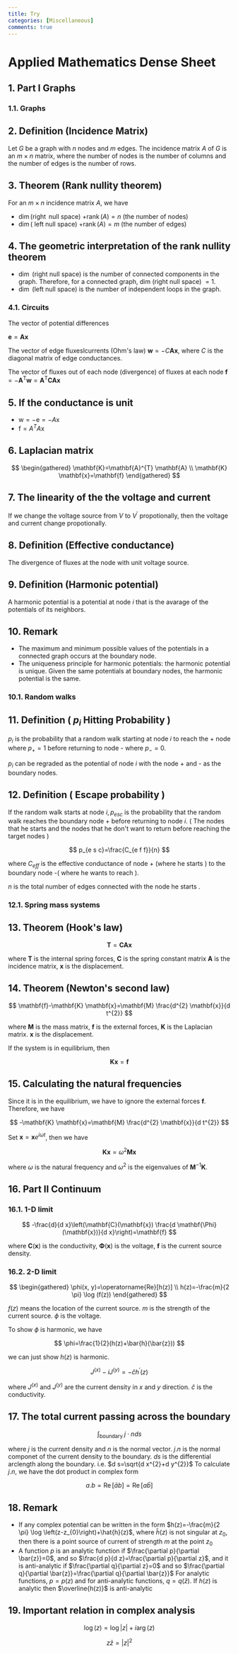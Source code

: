 ```yaml
---
title: Try
categories: [Miscellaneous]
comments: true
---
```


# Applied Mathematics Dense Sheet 

## 1. Part I Graphs

### 1.1. Graphs

## 2. Definition (Incidence Matrix)

Let $G$ be a graph with $n$ nodes and $m$ edges. The incidence matrix $A$ of $G$ is an $m \times n$ matrix, where the number of nodes is the number of columns and the number of edges is the number of rows.

## 3. Theorem (Rank nullity theorem)

For an $m \times n$ incidence matrix $A$, we have

- $\operatorname{dim}(\operatorname{right}$ null space) $+\operatorname{rank}(A)=n$ (the number of nodes)
- $\operatorname{dim}($ left null space) $+\operatorname{rank}(A)=m$ (the number of edges)


## 4. The geometric interpretation of the rank nullity theorem

- $\operatorname{dim}$ (right null space) is the number of connected components in the graph. Therefore, for a connected graph, dim (right null space) $=1$.
- $\operatorname{dim}$ (left null space) is the number of independent loops in the graph.


### 4.1. Circuits

The vector of potential differences

$\mathbf{e}=\mathbf{A x}$

The vector of edge fluxeslcurrents (Ohm's law) $\mathbf{w}=-C \mathbf{A} \mathbf{x}$, where $C$ is the diagonal matrix of edge conductances.

The vector of fluxes out of each node (divergence) of fluxes at each node $\mathbf{f}=-\mathbf{A}^{\mathrm{T}} \mathbf{w}=\mathbf{A}^{\mathrm{T}} \mathbf{C A \mathbf { x }}$

## 5. If the conductance is unit

- $\mathrm{w}=-\mathrm{e}=-A \mathrm{x}$
- $\mathrm{f}=A^{T} A \mathrm{x}$


## 6. Laplacian matrix

$$
\begin{gathered}
\mathbf{K}=\mathbf{A}^{T} \mathbf{A} \\
\mathbf{K} \mathbf{x}=\mathbf{f}
\end{gathered}
$$

## 7. The linearity of the the voltage and current

If we change the voltage source from $V$ to $V^{\prime}$ propotionally, then the voltage and current change propotionally.

## 8. Definition (Effective conductance)

The divergence of fluxes at the node with unit voltage source.

## 9. Definition (Harmonic potential)

A harmonic potential is a potential at node $i$ that is the avarage of the potentials of its neighbors.

## 10. Remark

- The maximum and minimum possible values of the potentials in a connected graph occurs at the boundary node.
- The uniqueness principle for harmonic potentials: the harmonic potential is unique. Given the same potentials at boundary nodes, the harmonic potential is the same.


### 10.1. Random walks

## 11. Definition ( $p_{i}$ Hitting Probability )

$p_{i}$ is the probability that a random walk starting at node $i$ to reach the + node where $p_{+}=1$ before returning to node - where $p_{-}=0$.

$p_{i}$ can be regraded as the potential of node $i$ with the node + and - as the boundary nodes.

## 12. Definition ( Escape probability )

If the random walk starts at node $i, p_{e s c}$ is the probability that the random walk reaches the boundary node + before returning to node $i$. ( The nodes that he starts and the nodes that he don't want to return before reaching the target nodes )

$$
p_{e s c}=\frac{C_{e f f}}{n}
$$

where $C_{e f f}$ is the effective conductance of node + (where he starts ) to the boundary node -( where he wants to reach ).

$n$ is the total number of edges connected with the node he starts .

### 12.1. Spring mass systems

## 13. Theorem (Hook's law)

$$
\mathbf{T}=\mathbf{C A x}
$$

where $\mathbf{T}$ is the internal spring forces, $\mathbf{C}$ is the spring constant matrix $\mathbf{A}$ is the incidence matrix, $\mathbf{x}$ is the displacement.

## 14. Theorem (Newton's second law)

$$
\mathbf{f}-\mathbf{K} \mathbf{x}=\mathbf{M} \frac{d^{2} \mathbf{x}}{d t^{2}}
$$

where $\mathbf{M}$ is the mass matrix, $\mathbf{f}$ is the external forces, $\mathbf{K}$ is the Laplacian matrix. $\mathbf{x}$ is the displacement.

If the system is in equilibrium, then

$$
\mathbf{K} \mathbf{x}=\mathbf{f}
$$

## 15. Calculating the natural frequencies

Since it is in the equilibrium, we have to ignore the external forces $\mathbf{f}$. Therefore, we have

$$
-\mathbf{K} \mathbf{x}=\mathbf{M} \frac{d^{2} \mathbf{x}}{d t^{2}}
$$

Set $\mathbf{x}=\mathbf{x} e^{i \omega t}$, then we have

$$
\mathbf{K} \mathbf{x}=\omega^{2} \mathbf{M} \mathbf{x}
$$

where $\omega$ is the natural frequency and $\omega^{2}$ is the eigenvalues of $\mathbf{M}^{-1} \mathbf{K}$.

## 16. Part II Continuum

### 16.1. 1-D limit

$$
-\frac{d}{d x}\left(\mathbf{C}(\mathbf{x}) \frac{d \mathbf{\Phi}(\mathbf{x})}{d x}\right)=\mathbf{f}
$$

where $\mathbf{C}(\mathbf{x})$ is the conductivity, $\mathbf{\Phi}(\mathbf{x})$ is the voltage, $\mathbf{f}$ is the current source density.

### 16.2. 2-D limit

$$
\begin{gathered}
\phi(x, y)=\operatorname{Re}[h(z)] \\
h(z)=-\frac{m}{2 \pi} \log (f(z))
\end{gathered}
$$

$f(z)$ means the location of the current source. $m$ is the strength of the current source. $\phi$ is the voltage.

To show $\phi$ is harmonic, we have

$$
\phi=\frac{1}{2}(h(z)+\bar{h}(\bar{z}))
$$

we can just show $h(z)$ is harmonic.

$$
J^{(x)}-i J^{(y)}=-\hat{c} h^{\prime}(z)
$$

where $J^{(x)}$ and $J^{(y)}$ are the current density in $x$ and $y$ direction. $\hat{c}$ is the conductivity.

## 17. The total current passing across the boundary

$$
\int_{\text {boundary }} j \cdot n d s
$$

where $j$ is the current density and $n$ is the normal vector. $j . n$ is the normal componet of the current density to the boundary. $d s$ is the differential arclength along the boundary. i.e. $d s=\sqrt{d x^{2}+d y^{2}}$ To calculate $j . n$, we have the dot product in complex form

$$
a . b=\operatorname{Re}[\bar{a} b]=\operatorname{Re}[a \bar{b}]
$$

## 18. Remark

- If any complex potential can be written in the form $h(z)=-\frac{m}{2 \pi} \log \left(z-z_{0}\right)+\hat{h}(z)$, where $\hat{h}(z)$ is not singular at $z_{0}$, then there is a point source of current of strength $m$ at the point $z_{0}$
- A function $p$ is an analytic function if $\frac{\partial p}{\partial \bar{z}}=0$, and so $\frac{d p}{d z}=\frac{\partial p}{\partial z}$, and it is anti-analytic if $\frac{\partial q}{\partial z}=0$ and so $\frac{\partial q}{\partial \bar{z}}=\frac{\partial q}{\partial \bar{z}}$ For analytic functions, $p=p(z)$ and for anti-analytic functions, $q=q(\bar{z})$. If $h(z)$ is analytic then $\overline{h(z)}$ is anti-analytic


## 19. Important relation in complex analysis

$$
 \log (z)= \log |z|+i \arg (z)
$$

$$
  z \bar{z}=|z|^2 
$$

